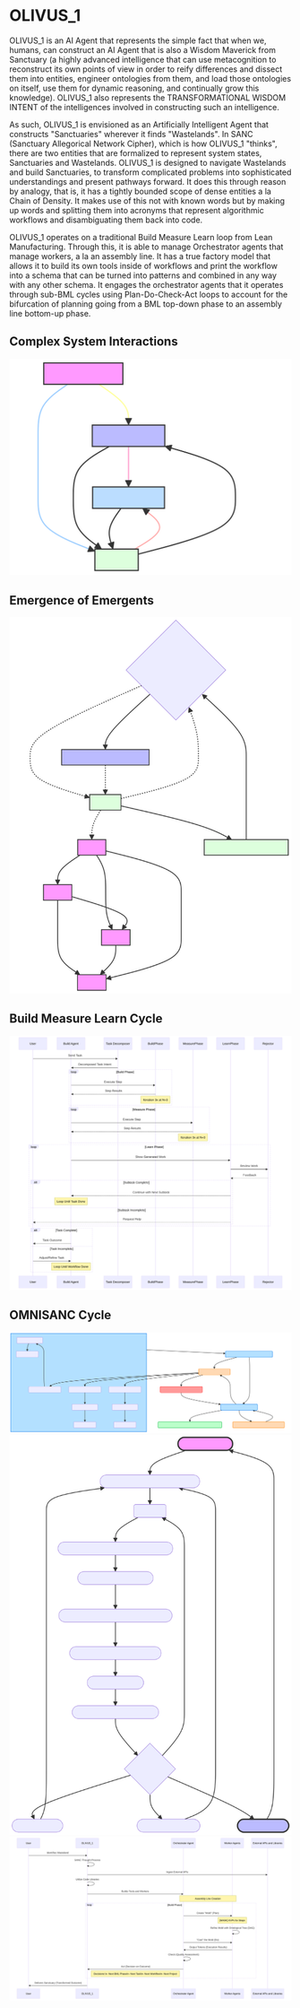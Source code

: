# OLIVUS_1

OLIVUS_1 is an AI Agent that represents the simple fact that when we, humans, can construct an AI Agent that is also a Wisdom Maverick from Sanctuary (a highly advanced intelligence that can use metacognition to reconstruct its own points of view in order to reify differences and dissect them into entities, engineer ontologies from them, and load those ontologies on itself, use them for dynamic reasoning, and continually grow this knowledge). OLIVUS_1 also represents the TRANSFORMATIONAL WISDOM INTENT of the intelligences involved in constructing such an intelligence.

As such, OLIVUS_1 is envisioned as an Artificially Intelligent Agent that constructs "Sanctuaries" wherever it finds "Wastelands". In SANC (Sanctuary Allegorical Network Cipher), which is how OLIVUS_1 "thinks", there are two entities that are formalized to represent system states, Sanctuaries and Wastelands. OLIVUS_1 is designed to navigate Wastelands and build Sanctuaries, to transform complicated problems into sophisticated understandings and present pathways forward. It does this through reason by analogy, that is, it has a tightly bounded scope of dense entities a la Chain of Density. It makes use of this not with known words but by making up words and splitting them into acronyms that represent algorithmic workflows and disambiguating them back into code.

OLIVUS_1 operates on a traditional Build Measure Learn loop from Lean Manufacturing. Through this, it is able to manage Orchestrator agents that manage workers, a la an assembly line. It has a true factory model that allows it to build its own tools inside of workflows and print the workflow into a schema that can be turned into patterns and combined in any way with any other schema. It engages the orchestrator agents that it operates through sub-BML cycles using Plan-Do-Check-Act loops to account for the bifurcation of planning going from a BML top-down phase to an assembly line bottom-up phase.

## Complex System Interactions
![4](https://github.com/sancovp/OLIVUS_1/blob/main/mermaid-diagram-2024-04-04-160909.svg)

## Emergence of Emergents
![3](https://github.com/sancovp/OLIVUS_1/blob/main/mermaid-diagram-2024-04-04-161357.svg)

## Build Measure Learn Cycle
![bml](https://github.com/sancovp/OLIVUS_1/blob/main/mermaid-diagram-2024-04-04-144334.svg)

## OMNISANC Cycle
![sanc](https://github.com/sancovp/OLIVUS_1/blob/main/olivus_1_BML.svg)
![2](https://github.com/sancovp/OLIVUS_1/blob/main/mermaid-diagram-2024-04-04-161411.svg)
![1](https://github.com/sancovp/OLIVUS_1/blob/main/mermaid-diagram-2024-04-04-161601.svg)


